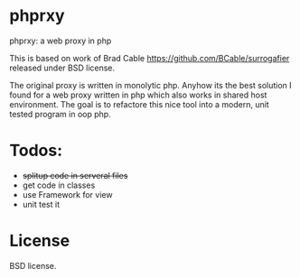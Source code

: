 # phprxy
phprxy: a web proxy in php

This is based on work of Brad Cable https://github.com/BCable/surrogafier released under BSD license.

The original proxy is written in monolytic php.
Anyhow its the best solution I found for a web proxy written in php which also works in shared host environment.
The goal is to refactore this nice tool into a modern, unit tested program in oop php.

# Todos:
* ~~splitup code in serveral files~~
* get code in classes
* use Framework for view
* unit test it

# License
BSD license.
